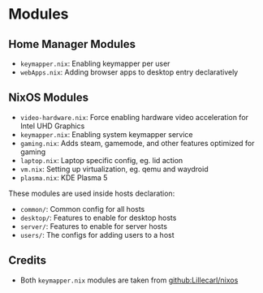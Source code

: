 # Modules

## Home Manager Modules

- `keymapper.nix`: Enabling keymapper per user
- `webApps.nix`: Adding browser apps to desktop entry declaratively

## NixOS Modules

- `video-hardware.nix`: Force enabling hardware video acceleration for Intel UHD Graphics
- `keymapper.nix`: Enabling system keymapper service
- `gaming.nix`: Adds steam, gamemode, and other features optimized for gaming
- `laptop.nix`: Laptop specific config, eg. lid action
- `vm.nix`: Setting up virtualization, eg. qemu and waydroid
- `plasma.nix`: KDE Plasma 5

These modules are used inside hosts declaration:
- `common/`: Common config for all hosts
- `desktop/`: Features to enable for desktop hosts
- `server/`: Features to enable for server hosts
- `users/`: The configs for adding users to a host

## Credits

- Both `keymapper.nix` modules are taken from [github:Lillecarl/nixos](https://github.com/Lillecarl/nixos/blob/master/modules/hm/keymapper.nix)
